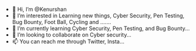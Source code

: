 - 👋 Hi, I’m @Kenurshan
- 👀 I’m interested in Learning new things, Cyber Security, Pen Testing, Bug Bounty, Foot Ball, Cycling and .......
- 🌱 I’m currently learning Cyber Security, Pen Testing, and Bug Bounty...
- 💞️ I’m looking to collaborate on Cyber security...
- 📫 You can reach me through Twitter, Insta...

<!---
Kenurshan/Kenurshan is a ✨ special ✨ repository because its `README.md` (this file) appears on your GitHub profile.
You can click the Preview link to take a look at your changes.
--->
